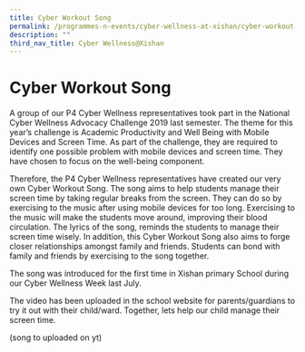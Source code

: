 ```yaml
---
title: Cyber Workout Song
permalink: /programmes-n-events/cyber-wellness-at-xishan/cyber-workout-song
description: ""
third_nav_title: Cyber Wellness@Xishan
---
```

# **Cyber Workout Song**

A group of our P4 Cyber Wellness representatives took part in the National Cyber Wellness Advocacy Challenge 2019 last semester. The theme for this year’s challenge is Academic Productivity and Well Being with Mobile Devices and Screen Time. As part of the challenge, they are required to identify one possible problem with mobile devices and screen time. They have chosen to focus on the well-being component.

Therefore, the P4 Cyber Wellness representatives have created our very own Cyber Workout Song. The song aims to help students manage their screen time by taking regular breaks from the screen. They can do so by exercising to the music after using mobile devices for too long. Exercising to the music will make the students move around, improving their blood circulation. The lyrics of the song, reminds the students to manage their screen time wisely. In addition, this Cyber Workout Song also aims to forge closer relationships amongst family and friends. Students can bond with family and friends by exercising to the song together.

The song was introduced for the first time in Xishan primary School during our Cyber Wellness Week last July.

The video has been uploaded in the school website for parents/guardians to try it out with their child/ward. Together, lets help our child manage their screen time.

(song to uploaded on yt)